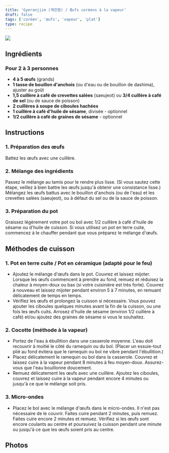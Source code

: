 ```yaml
---
title: 'Gyeranjjim (계란찜) / Œufs coréens à la vapeur'
draft: false
tags: ['coréen', 'œufs', 'vapeur', 'plat']
type: recipe
---
```


![](../images/gyeranjjim.jpeg)

<!-- section -->

## Ingrédients

### Pour 2 à 3 personnes

- **4 à 5 œufs** (grands)
- **1 tasse de bouillon d'anchois** (ou d'eau ou de bouillon de dashima), ajuster au goût
- **1,5 cuillère à café de crevettes salées** (saeujeot) ou **3/4 cuillère à café de sel** (ou de sauce de poisson)
- **2 cuillères à soupe de ciboules hachées**
- **1 cuillère à café d'huile de sésame**, divisée - optionnel
- **1/2 cuillère à café de graines de sésame** - optionnel

<!-- section -->
## Instructions

### 1. Préparation des œufs

Battez les œufs avec une cuillère.

### 2. Mélange des ingrédients

Passez le mélange au tamis pour le rendre plus lisse. (Si vous sautez cette étape, veillez à bien battre les œufs jusqu'à obtenir une consistance lisse.) Mélangez les œufs battus avec le bouillon d'anchois (ou de l'eau) et les crevettes salées (saeujeot), ou à défaut du sel ou de la sauce de poisson.

### 3. Préparation du pot

Graissez légèrement votre pot ou bol avec 1/2 cuillère à café d'huile de sésame ou d'huile de cuisson. Si vous utilisez un pot en terre cuite, commencez à le chauffer pendant que vous préparez le mélange d'œufs.

<!-- section -->
## Méthodes de cuisson

### 1. Pot en terre cuite / Pot en céramique (adapté pour le feu)

- Ajoutez le mélange d'œufs dans le pot. Couvrez et laissez mijoter. Lorsque les œufs commencent à prendre au fond, remuez et réduisez la chaleur à moyen-doux ou bas (si votre cuisinière est très forte). Couvrez à nouveau et laissez mijoter pendant environ 5 à 7 minutes, en remuant délicatement de temps en temps.
- Vérifiez les œufs et prolongez la cuisson si nécessaire. Vous pouvez ajouter les ciboules quelques minutes avant la fin de la cuisson, ou une fois les œufs cuits. Arrosez d'huile de sésame (environ 1/2 cuillère à café) et/ou ajoutez des graines de sésame si vous le souhaitez.

### 2. Cocotte (méthode à la vapeur)

- Portez de l'eau à ébullition dans une casserole moyenne. L'eau doit recouvrir à moitié le côté du ramequin ou du bol. (Placer un essuie-tout plié au fond évitera que le ramequin ou bol ne vibre pendant l'ébullition.)
- Placez délicatement le ramequin ou bol dans la casserole. Couvrez et laissez cuire à la vapeur pendant 8 minutes à feu moyen-doux. Assurez-vous que l'eau bouillonne doucement.
- Remuez délicatement les œufs avec une cuillère. Ajoutez les ciboules, couvrez et laissez cuire à la vapeur pendant encore 4 minutes ou jusqu'à ce que le mélange soit pris.

### 3. Micro-ondes

- Placez le bol avec le mélange d'œufs dans le micro-ondes. Il n'est pas nécessaire de le couvrir. Faites cuire pendant 2 minutes, puis remuez. Faites cuire encore 2 minutes et remuez. Vérifiez si les œufs sont encore coulants au centre et poursuivez la cuisson pendant une minute ou jusqu'à ce que les œufs soient pris au centre.

<!-- section -->
## Photos